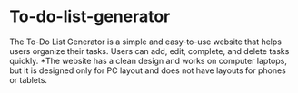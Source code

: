 # To-do-list-generator
The To-Do List Generator is a simple and easy-to-use website that helps users organize their tasks. Users can add, edit, complete, and delete tasks quickly.
*The website has a clean design and works on computer laptops, but it is designed only for PC layout and does not have layouts for phones or tablets.
